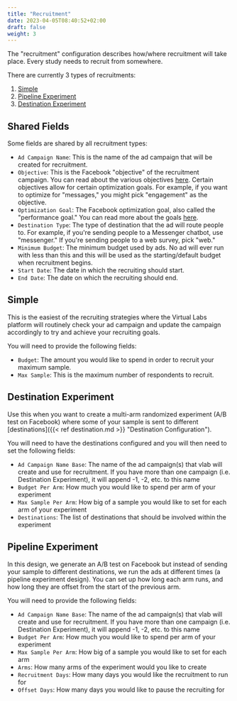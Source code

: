 ```yaml
---
title: "Recruitment"
date: 2023-04-05T08:40:52+02:00
draft: false
weight: 3
---
```


The "recruitment" configuration describes how/where recruitment will take place. Every study needs to recruit from somewhere.

There are currently 3 types of recruitments:

1. [Simple](#simple)
2. [Pipeline Experiment](#pipeline-experiment)
3. [Destination Experiment](#destination-experiment)

## Shared Fields

Some fields are shared by all recruitment types:

- `Ad Campaign Name`: This is the name of the ad campaign that will be created for recruitment.
- `Objective`: This is the Facebook "objective" of the recruitment campaign. You can read about the various objectives [here](https://www.facebook.com/business/help/1438417719786914). Certain objectives allow for certain optimization goals. For example, if you want to optimize for "messages," you might pick "engagement" as the objective.
- `Optimization Goal`: The Facebook optimization goal, also called the "performance goal." You can read more about the goals [here](https://www.facebook.com/business/help/416997652473726).
- `Destination Type`: The type of destination that the ad will route people to. For example, if you're sending people to a Messenger chatbot, use "messenger." If you're sending people to a web survey, pick "web."
- `Minimum Budget`: The minimum budget used by ads. No ad will ever run with less than this and this will be used as the starting/default budget when recruitment begins.
- `Start Date`: The date in which the recruiting should start.
- `End Date`: The date on which the recruiting should end.

## Simple

This is the easiest of the recruiting strategies where the Virtual Labs platform will
routinely check your ad campaign and update the campaign accordingly to try and
achieve your recruiting goals.


You will need to provide the following fields:

- `Budget`: The amount you would like to spend in order to recruit your maximum sample.
- `Max Sample`: This is the maximum number of respondents to recruit.

## Destination Experiment

Use this when you want to create a multi-arm randomized experiment (A/B test on Facebook) where some of your sample is sent to different [destinations]({{< ref destination.md >}} "Destination Configuration").


You will need to have the destinations configured and you will then need to set the following fields:

- `Ad Campaign Name Base`: The name of the ad campaign(s) that vlab will create and use for recruitment. If you have more than one campaign (i.e. Destination Experiment), it will append -1, -2, etc. to this name
- `Budget Per Arm`: How much you would like to spend per arm of your experiment
- `Max Sample Per Arm`: How big of a sample you would like to set for each arm
    of your experiment
- `Destinations`: The list of destinations that should be involved within the
    experiment


## Pipeline Experiment

In this design, we generate an A/B test on Facebook but instead of sending your sample to different destinations, we run the ads at different times (a pipeline experiment design). You can set up how long each arm runs, and how long they are offset from the start of the previous arm.

You will need to provide the following fields:

- `Ad Campaign Name Base`: The name of the ad campaign(s) that vlab will create and use for recruitment. If you have more than one campaign (i.e. Destination Experiment), it will append -1, -2, etc. to this name
- `Budget Per Arm`: How much you would like to spend per arm of your experiment
- `Max Sample Per Arm`: How big of a sample you would like to set for each arm
- `Arms`: How many arms of the experiment would you like to create
- `Recruitment Days`: How many days you would like the recruitment to run for
- `Offset Days`: How many days you would like to pause the recruiting for
